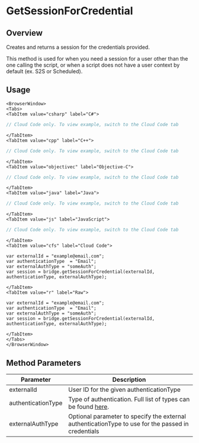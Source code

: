 # GetSessionForCredential
## Overview
Creates and returns a session for the credentials provided.

This method is used for when you need a session for a user other than the one calling the script,
or when a script does not have a user context by default (ex. S2S or Scheduled).

## Usage

```mdx-code-block
<BrowserWindow>
<Tabs>
<TabItem value="csharp" label="C#">
```

```csharp
// Cloud Code only. To view example, switch to the Cloud Code tab
```

```mdx-code-block
</TabItem>
<TabItem value="cpp" label="C++">
```

```cpp
// Cloud Code only. To view example, switch to the Cloud Code tab
```

```mdx-code-block
</TabItem>
<TabItem value="objectivec" label="Objective-C">
```

```objectivec
// Cloud Code only. To view example, switch to the Cloud Code tab
```

```mdx-code-block
</TabItem>
<TabItem value="java" label="Java">
```

```java
// Cloud Code only. To view example, switch to the Cloud Code tab
```

```mdx-code-block
</TabItem>
<TabItem value="js" label="JavaScript">
```

```javascript
// Cloud Code only. To view example, switch to the Cloud Code tab
```

```mdx-code-block
</TabItem>
<TabItem value="cfs" label="Cloud Code">
```

```cfscript
var externalId = "example@email.com";
var authenticationType  = "Email";
var externalAuthType = "someAuth";
var session = bridge.getSessionForCredential(externalId, authenticationType, externalAuthType);
```

```mdx-code-block
</TabItem>
<TabItem value="r" label="Raw">
```

```cfscript
var externalId = "example@email.com";
var authenticationType  = "Email";
var externalAuthType = "someAuth";
var session = bridge.getSessionForCredential(externalId, authenticationType, externalAuthType);
```

```mdx-code-block
</TabItem>
</Tabs>
</BrowserWindow>
```

## Method Parameters
Parameter | Description
--------- | -----------
externalId | User ID for the given authenticationType
authenticationType | Type of authentication. Full list of types can be found [here](/api/appendix/authtypes).
externalAuthType | Optional parameter to specify the external authenticationType to use for the passed in credentials


